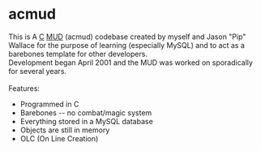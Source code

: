 acmud
=====

This is A <a href="http://en.wikipedia.org/wiki/C_programming_language">C</a> <a href="http://en.wikipedia.org/wiki/MUD">MUD</a> (acmud) codebase created by myself and Jason "Pip" Wallace for the purpose of learning (especially MySQL) and to act as a barebones template for other developers.
<br>
Development began April 2001 and the MUD was worked on sporadically for several years.
<br>
<br>
Features:
<ul>
  <li>Programmed in C</li>
	<li>Barebones -- no combat/magic system</li>
	<li>Everything stored in a MySQL database</li>
	<li>Objects are still in memory</li>
	<li>OLC (On Line Creation)</li>
</ul>

